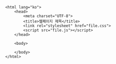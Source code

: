 
<!DOCTYPE html> 
	<html lang="ko"> 
		<head>
			<meta charset="UTF-8">
			<title>웹페이지 제목</title>
			<link rel="stylesheet" href="file.css">
			<script src="file.js"></script> 
		</head>

		<body>
			
		</body> 
	</html>


